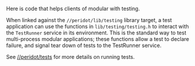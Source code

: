 Here is code that helps clients of modular with testing.

When linked against the `//peridot/lib/testing` library target, a test
application can use the functions in `lib/testing/testing.h` to interact with
the `TestRunner` service in its environment. This is the standard way to test
multi-process modular applications; these functions allow a test to declare
failure, and signal tear down of tests to the TestRunner service.

See [//peridot/tests](/peridot/tests) for more details on running
tests.
